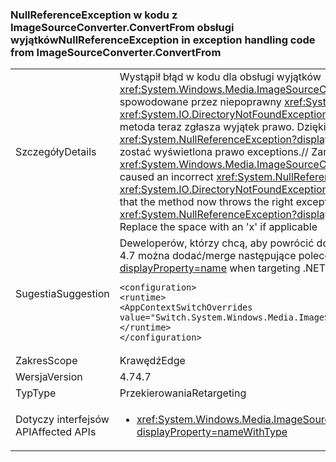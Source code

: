 ### <a name="nullreferenceexception-in-exception-handling-code-from-imagesourceconverterconvertfrom"></a><span data-ttu-id="c9d03-101">NullReferenceException w kodu z ImageSourceConverter.ConvertFrom obsługi wyjątków</span><span class="sxs-lookup"><span data-stu-id="c9d03-101">NullReferenceException in exception handling code from ImageSourceConverter.ConvertFrom</span></span>

|   |   |
|---|---|
|<span data-ttu-id="c9d03-102">Szczegóły</span><span class="sxs-lookup"><span data-stu-id="c9d03-102">Details</span></span>|<span data-ttu-id="c9d03-103">Wystąpił błąd w kodu dla obsługi wyjątków <xref:System.Windows.Media.ImageSourceConverter.ConvertFrom(System.ComponentModel.ITypeDescriptorContext,System.Globalization.CultureInfo,System.Object)> spowodowane przez niepoprawny <xref:System.NullReferenceException?displayProperty=name> zostanie wygenerowany zamiast zamierzone wyjątek (np. <xref:System.IO.DirectoryNotFoundException?displayProperty=name>, <xref:System.IO.FileNotFoundException?displayProperty=name>), ta zmiana poprawia tego błędu, aby metoda teraz zgłasza wyjątek prawo. Dzięki domyślne wszystkich aplikacji przeznaczonych dla platformy .NET Framework 4.6.2 i poniżej będzie zgłaszać <xref:System.NullReferenceException?displayProperty=name> dla deweloperów korzystających z platformy .NET Framework 4.7 zachowania zgodności i powyżej powinna zostać wyświetlona prawo exceptions.// Zamień miejsce x stosownych</span><span class="sxs-lookup"><span data-stu-id="c9d03-103">An error in the exception handling code for <xref:System.Windows.Media.ImageSourceConverter.ConvertFrom(System.ComponentModel.ITypeDescriptorContext,System.Globalization.CultureInfo,System.Object)> caused an incorrect <xref:System.NullReferenceException?displayProperty=name> to be thrown instead of the intended exception (e.g. <xref:System.IO.DirectoryNotFoundException?displayProperty=name>, <xref:System.IO.FileNotFoundException?displayProperty=name>), this change corrects that error so that the method now throws the right exception.By default all applications targeting .NET Framework 4.6.2 and below will continue to throw <xref:System.NullReferenceException?displayProperty=name> for compatibility, developers targeting .NET Framework 4.7 and above should see the right exceptions.// Replace the space with an 'x' if applicable</span></span>|
|<span data-ttu-id="c9d03-104">Sugestia</span><span class="sxs-lookup"><span data-stu-id="c9d03-104">Suggestion</span></span>|<span data-ttu-id="c9d03-105">Deweloperów, którzy chcą, aby powrócić do pobierania <xref:System.NullReferenceException?displayProperty=name> po przeznaczonych dla platformy .NET Framework 4.7 można dodać/merge następujące polecenie, aby ich stosowania pliku App.config:</span><span class="sxs-lookup"><span data-stu-id="c9d03-105">Developers who wish to revert to getting <xref:System.NullReferenceException?displayProperty=name> when targeting .NET Framework 4.7 can add/merge the following to their application's App.config file:</span></span><pre><code class="language-xml">&lt;configuration&gt;&#13;&#10;&lt;runtime&gt;&#13;&#10;&lt;AppContextSwitchOverrides value=&quot;Switch.System.Windows.Media.ImageSourceConverter.OverrideExceptionWithNullReferenceException=true&quot;/&gt;&#13;&#10;&lt;/runtime&gt;&#13;&#10;&lt;/configuration&gt;&#13;&#10;</code></pre>|
|<span data-ttu-id="c9d03-106">Zakres</span><span class="sxs-lookup"><span data-stu-id="c9d03-106">Scope</span></span>|<span data-ttu-id="c9d03-107">Krawędź</span><span class="sxs-lookup"><span data-stu-id="c9d03-107">Edge</span></span>|
|<span data-ttu-id="c9d03-108">Wersja</span><span class="sxs-lookup"><span data-stu-id="c9d03-108">Version</span></span>|<span data-ttu-id="c9d03-109">4.7</span><span class="sxs-lookup"><span data-stu-id="c9d03-109">4.7</span></span>|
|<span data-ttu-id="c9d03-110">Typ</span><span class="sxs-lookup"><span data-stu-id="c9d03-110">Type</span></span>|<span data-ttu-id="c9d03-111">Przekierowania</span><span class="sxs-lookup"><span data-stu-id="c9d03-111">Retargeting</span></span>|
|<span data-ttu-id="c9d03-112">Dotyczy interfejsów API</span><span class="sxs-lookup"><span data-stu-id="c9d03-112">Affected APIs</span></span>|<ul><li><xref:System.Windows.Media.ImageSourceConverter.ConvertFrom(System.ComponentModel.ITypeDescriptorContext,System.Globalization.CultureInfo,System.Object)?displayProperty=nameWithType></li></ul>|

